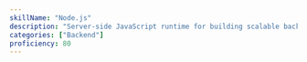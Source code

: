```yaml
---
skillName: "Node.js"
description: "Server-side JavaScript runtime for building scalable backend applications"
categories: ["Backend"]
proficiency: 80
---
```

